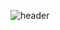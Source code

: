 ![header](https://capsule-render.vercel.app/api?type=waving&color=auto&height=300&section=header&text=LLuuDev&fontSize=90)

